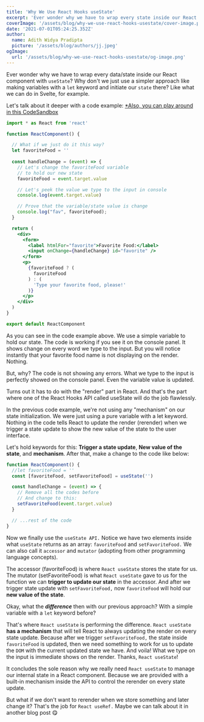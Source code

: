 ```yaml
---
title: 'Why We Use React Hooks useState'
excerpt: 'Ever wonder why we have to wrap every state inside our React component with useState?'
coverImage: '/assets/blog/why-we-use-react-hooks-usestate/cover-image.png'
date: '2021-07-01T05:24:25.352Z'
author:
  name: Adith Widya Pradipta
  picture: '/assets/blog/authors/jj.jpeg'
ogImage:
  url: '/assets/blog/why-we-use-react-hooks-usestate/og-image.png'
---
```


Ever wonder why we have to wrap every data/state inside our React component with `useState`? Why don't we just use a simpler approach like making variables with a `let` keyword and initiate our `state` there? Like what we can do in Svelte, for example.

Let's talk about it deeper with a code example:
[*Also, you can play around in this CodeSandbox](https://codesandbox.io/s/why-we-use-react-hooks-usestate-xspwq)

```jsx
import * as React from 'react'

function ReactComponent() {

  // What if we just do it this way?
  let favoriteFood = ''
  
  const handleChange = (event) => {
    // Let's change the favoriteFood variable
    // to hold our new state
    favoriteFood = event.target.value

    // Let's peek the value we type to the input in console
    console.log(event.target.value)

    // Prove that the variable/state value is change
    console.log("fav", favoriteFood);
  }

  return (
    <div>
      <form>
        <label htmlFor="favorite">Favorite Food:</label>
        <input onChange={handleChange} id="favorite" />
      </form>
      <p>
        {favoriteFood ? (
          favoriteFood
        ) : (
          'Type your favorite food, please!'
        )}
      </p>
    </div>
  )
}

export default ReactComponent

```

As you can see in the code example above. We use a simple variable to hold our state. The code is working if you see it on the console panel. It shows change on every word we type to the input. But you will notice instantly that your favorite food name is not displaying on the render. Nothing.

But, why? The code is not showing any errors. What we type to the input is perfectly showed on the console panel. Even the variable value is updated.

Turns out it has to do with the "render" part in React. And that's the part where one of the React Hooks API called useState will do the job flawlessly.

In the previous code example, we're not using any "mechanism" on our state initialization. We were just using a pure variable with a let keyword. Nothing in the code tells React to update the render (rerender) when we trigger a state update to show the new value of the state to the user interface.

Let's hold keywords for this: **Trigger a state update**, **New value of the state**, and **mechanism**. After that, make a change to the code like below:

```jsx
function ReactComponent() {
  //let favoriteFood = ''
  const [favoriteFood, setFavoriteFood] = useState('')

  const handleChange = (event) => {
    // Remove all the codes before
    // And change to this:
    setFavoriteFood(event.target.value)
  }

  // ...rest of the code
}
```

Now we finally use the `useState API.` Notice we have two elements inside what `useState` returns as an array: `favoriteFood` and `setFavoriteFood.` We can also call it `accessor` and `mutator` (adopting from other programming language concepts).

The accessor (favoriteFood) is where `React useState` stores the state for us. The mutator (setFavoriteFood) is what `React useState` gave to us for the function we can **trigger to update our state** in the accessor. And after we trigger state update with `setFavoriteFood,` now `favoriteFood` will hold our **new value of the state**.

Okay, what the ***difference*** then with our previous approach? With a simple variable with a `let` keyword before?

That's where `React useState` is performing the difference. `React useState` **has a mechanism** that will tell React to always updating the render on every state update. Because after we trigger `setFavoriteFood,` the state inside `favoriteFood` is updated, then we need something to work for us to update the `DOM` with the current updated state we have. And voila! What we type on the input is immediate shows on the render. Thanks, `React useState`!

It concludes the sole reason why we really need `React useState` to manage our internal state in a React component. Because we are provided with a built-in mechanism inside the API to control the rerender on every state update.

But what if we don't want to rerender when we store something and later change it? That's the job for `React useRef.` Maybe we can talk about it in another blog post 😋